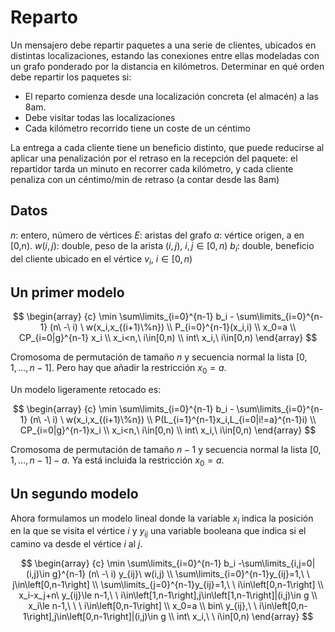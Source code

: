 # Reparto

Un mensajero debe repartir paquetes a una serie de clientes, ubicados en distintas localizaciones, estando las conexiones entre ellas modeladas con un grafo ponderado por la distancia en kilómetros. Determinar en qué orden debe repartir los paquetes si:

 - El reparto comienza desde una localización concreta (el almacén) a las 8am.
 - Debe visitar todas las localizaciones
 - Cada kilómetro recorrido tiene un coste de un céntimo

La entrega a cada cliente tiene un beneficio distinto, que puede reducirse al aplicar una penalización por el retraso en la recepción del paquete: el repartidor tarda un minuto en recorrer cada kilómetro, y cada cliente penaliza con un céntimo/min de retraso (a contar desde las 8am)

## Datos

$n$: entero, número de vértices
$E$: aristas del grafo
$a$: vértice origen, a en [0,n).
$w(i,j)$: double, peso de la arista $(i,j)$, $i,j \in [0,n)$
$b_i$: double, beneficio del cliente ubicado en el vértice $v_i$, $i \in [0,n)$

## Un primer modelo

$$
\begin{array} {c}
\min \sum\limits_{i=0}^{n-1} b_i - \sum\limits_{i=0}^{n-1} (n\ -\ i) \ w(x_i,x_{(i+1)\%n}) \\
P_{i=0}^{n-1}(x_i,i) \\
x_0=a \\
CP_{i=0|g}^{n-1} x_i \\
x_i<n,\ i\in[0,n) \\
int\ x_i,\ i\in[0,n)
\end{array} 
$$

Cromosoma de permutación de tamaño $n$ y secuencia normal la lista $[0,1,…,n-1]$. Pero hay que añadir la restricción $x_0=a$.

Un modelo ligeramente retocado es:

$$
\begin{array} {c}
\min \sum\limits_{i=0}^{n-1} b_i - \sum\limits_{i=0}^{n-1} (n\ -\ i) \ w(x_i,x_{(i+1)\%n}) \\
P(L_{i=1}^{n-1}x_i,L_{i=0|i!=a}^{n-1}i) \\
CP_{i=0|g}^{n-1}x_i \\
x_i<n,\ i\in[0,n) \\
int\ x_i,\ i\in[0,n)
\end{array} 
$$

Cromosoma de permutación de tamaño $n-1$ y secuencia normal la lista $[0,1,…,n-1]-a$. Ya está incluida la restricción $x_0=a$.


## Un segundo modelo

Ahora formulamos un modelo lineal donde la variable $x_i$ indica la posición en la que se visita el vértice $i$ y $y_{ij}$ una variable booleana que indica si el camino va desde el vértice $i$ al $j$.

$$
\begin{array} {c}
\min \sum\limits_{i=0}^{n-1} b_i -\sum\limits_{i,j=0|(i,j)\in g}^{n-1} (n\ -\ i) y_{ij}\ w(i,j) \\
\sum\limits_{i=0}^{n-1}y_{ij}=1,\ \ j\in\left[0,n-1\right] \\
\sum\limits_{j=0}^{n-1}y_{ij}=1,\ \ i\in\left[0,n-1\right] \\
x_i-x_j+n\ y_{ij}\le n-1,\ \ i\in\left[1,n-1\right],j\in\left[1,n-1\right]|(i,j)\in g \\
x_i\le n-1,\ \ \ i\in\left[0,n-1\right] \\
x_0=a \\
bin\ y_{ij},\ \ i\in\left[0,n-1\right],j\in\left[0,n-1\right]|(i,j)\in g \\
int\ x_i,\ \ i\in[0,n)
\end{array} 
$$